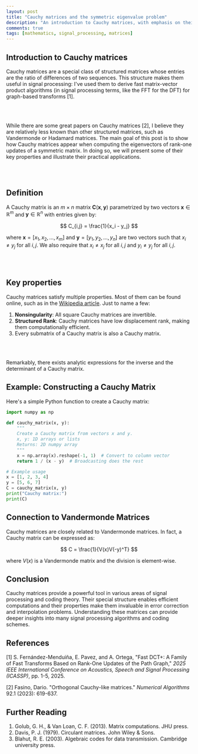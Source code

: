 ```yaml
---
layout: post
title: "Cauchy matrices and the symmetric eigenvalue problem"
description: "An introduction to Cauchy matrices, with emphasis on their connection to the symmetric eigenvalue problem"
comments: true
tags: [mathematics, signal_processing, matrices]
---
```



<style>
  .post-content {
    text-align: justify;
    text-justify: inter-word;
  }
</style>

## Introduction to Cauchy matrices

Cauchy matrices are a special class of structured matrices whose entries are the ratio of differences of two sequences. This structure makes them useful in signal processing: I've used them to derive fast matrix-vector product algorithms (in signal processing terms, like the FFT for the DFT) for graph-based transforms [1].

<br/> <br/>

While there are some great papers on Cauchy matrices [2], I believe they are relatively less known than other structured matrices, such as Vandermonde or Hadamard matrices. The main goal of this post is to show how Cauchy matrices appear when computing the eigenvectors of rank-one updates of a symmetric matrix. In doing so, we will present some of their key properties and illustrate their practical applications.

<br/> <br/>

## Definition

A Cauchy matrix is an $m \times n$ matrix $\mathbf{C}(\mathbf{x}, \mathbf{y})$ parametrized by two vectors $\mathbf{x} \in \mathbb{R}^m$ and $\mathbf{y} \in \mathbb{R}^n$ with entries given by:

$$ C_{i,j} = \frac{1}{x_i - y_j} $$

where $\mathbf{x} = [x_1, x_2, \ldots, x_m]$ and $\mathbf{y} = [y_1, y_2, \ldots, y_n]$ are two vectors such that $x_i \neq y_j$ for all $i,j$. We also require that $x_i \neq x_j$ for all $i,j$ and $y_i \neq y_j$ for all $i,j$.

<br/> <br/>

## Key properties

Cauchy matrices satisfy multiple properties. Most of them can be found online, such as in the [Wikipedia article](https://en.wikipedia.org/wiki/Cauchy_matrix). Just to name a few:

1. **Nonsingularity**: All square Cauchy matrices are invertible.
2. **Structured Rank**: Cauchy matrices have low displacement rank, making them computationally efficient.
3. Every submatrix of a Cauchy matrix is also a Cauchy matrix.

<br/> <br/>

Remarkably, there exists analytic expressions for the inverse and the determinant of a Cauchy matrix.

## Example: Constructing a Cauchy Matrix

Here's a simple Python function to create a Cauchy matrix:

```python
import numpy as np

def cauchy_matrix(x, y):
    """
    Create a Cauchy matrix from vectors x and y.
    x, y: 1D arrays or lists
    Returns: 2D numpy array
    """
    x = np.array(x).reshape(-1, 1)  # Convert to column vector
    return 1 / (x - y)  # Broadcasting does the rest

# Example usage
x = [1, 2, 3, 4]
y = [5, 6, 7]
C = cauchy_matrix(x, y)
print("Cauchy matrix:")
print(C)
```

## Connection to Vandermonde Matrices

Cauchy matrices are closely related to Vandermonde matrices. In fact, a Cauchy matrix can be expressed as:

$$ C = \frac{1}{V(x)V(-y)^T} $$

where $V(x)$ is a Vandermonde matrix and the division is element-wise.

## Conclusion

Cauchy matrices provide a powerful tool in various areas of signal processing and coding theory. Their special structure enables efficient computations and their properties make them invaluable in error correction and interpolation problems. Understanding these matrices can provide deeper insights into many signal processing algorithms and coding schemes.

## References

[1] S. Fernández-Menduiña, E. Pavez, and A. Ortega, "Fast DCT+: A Family of Fast Transforms Based on Rank-One Updates of the Path Graph," *2025 IEEE International Conference on Acoustics, Speech and Signal Processing (ICASSP)*, pp. 1-5, 2025.

[2] Fasino, Dario. "Orthogonal Cauchy-like matrices." *Numerical Algorithms* 92.1 (2023): 619-637.

## Further Reading

1. Golub, G. H., & Van Loan, C. F. (2013). Matrix computations. JHU press.
2. Davis, P. J. (1979). Circulant matrices. John Wiley & Sons.
3. Blahut, R. E. (2003). Algebraic codes for data transmission. Cambridge university press.
